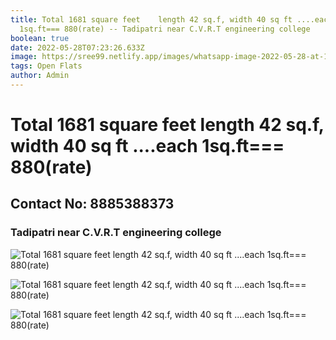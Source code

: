 ```yaml
---
title: Total 1681 square feet    length 42 sq.f, width 40 sq ft ....each
  1sq.ft=== 880(rate) -- Tadipatri near C.V.R.T engineering college
boolean: true
date: 2022-05-28T07:23:26.633Z
image: https://sree99.netlify.app/images/whatsapp-image-2022-05-28-at-10.17.11-am.jpeg
tags: Open Flats
author: Admin
---
```

# Total 1681 square feet    length 42 sq.f, width 40 sq ft ....each 1sq.ft=== 880(rate)

## Contact No: 8885388373 

### Tadipatri near C.V.R.T engineering college

![Total 1681 square feet    length 42 sq.f, width 40 sq ft ....each 1sq.ft=== 880(rate)](https://sree99.netlify.app/images/whatsapp-image-2022-05-28-at-10.18.22-am-1-.jpeg)

![Total 1681 square feet    length 42 sq.f, width 40 sq ft ....each 1sq.ft=== 880(rate)](https://sree99.netlify.app/images/whatsapp-image-2022-05-28-at-10.18.21-am.jpeg)

![Total 1681 square feet    length 42 sq.f, width 40 sq ft ....each 1sq.ft=== 880(rate)](https://sree99.netlify.app/images/whatsapp-image-2022-05-28-at-10.18.22-am.jpeg)